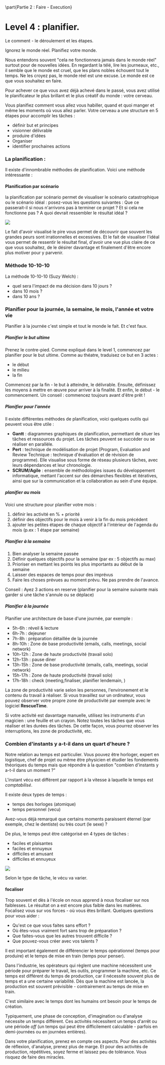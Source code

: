 \part{Partie 2 : Faire - Execution}

# Level 4 : planifier. 

Le comment - le déroulement et les étapes.  

Ignorez le monde réel. Planifiez votre monde. 

Nous entendons souvent "cela ne fonctionnera jamais dans le monde réel" surtout pour de nouvelles idées. En regardant la télé, lire les journeaux, etc., il semble que le monde est cruel, que les plans nobles échouent tout le temps. Ne les croyez pas, le monde réel est une excuse. Le monde est ce que vous souhaitez en faire. 

Pour achever ce que vous avez déjà achevé dans le passé, vous avez utilisé le planificateur le plus brillant et le plus créatif du monde : votre cerveau. 

Vous planifiez comment vous allez vous habiller, quand et quoi manger et même les moments où vous allez parler. Votre cerveau a une structure en 5 étapes pour accomplir les tâches : 

- définir but et principes
- visionner délivrable
- produire d'idées
- Organiser
- identifier prochaines actions 


### La planification : 
 
Il existe d'innombrable méthodes de planification. Voici une méthode intéressante :

#### Planification par scénario 

la planification par scénario permet de visualiser le scénario catastrophique ou le scénario idéal :  posez-vous les questions suivantes : Que ce passerait-il si nous n'arrivons pas à terminer ce projet ? Et si cela ne fonctionne pas ? A quoi devrait ressembler le résultat idéal ? 

![](../contents/img/prise-de-notes.jpg)

Le fait d'avoir visualisé le pire vous permet de découvrir que souvent les grandes peurs sont irrationnelles et excessives. Et le fait de visualiser l'idéal vous permet de ressentir le résultat final, d'avoir une vue plus claire de ce que vous souhaitez, de le désirer davantage et finalement d'être encore plus motiver pour y parvenir. 

### Méthode 10-10-10

La méthode 10-10-10 (Suzy Welch) : 

- quel sera l'impact de ma décision dans 10 jours ? 
- dans 10 mois ? 
- dans 10 ans ? 


### Planifier pour la journée, la semaine, le mois, l'année et votre vie 

Planifier à la journée c'est simple et tout le monde le fait. Et c'est faux. 

##### Planifier le but ultime

Prenez le contre-pied. Comme expliqué dans le level 1, commencez par planifier pour le but ultime. 
Comme au théatre, traduisez ce but en 3 actes : 

- le début
- le milieu
- la fin

Commencez par la fin - le but à atteindre, le délivrable. Ensuite, définissez les moyens à mettre en œuvre pour arriver à la finalité. Et enfin, le début - le commencement. Un conseil : commencez toujours avant d'être prêt ! 

##### Planifier pour l'année 

Il existe différentes méthodes de planification, voici quelques outils qui peuvent vous être utile : 

- **Gantt** : diagrammes graphiques de planification, permettant de situer les tâches et ressources du projet. Les tâches peuvent se succéder ou se réaliser en parallèle. 
- **Pert** : technique de modélisation de projet (Program, Evaluation and Review Technique : technique d'évaluation et de révision de programme). Elle visualise sous forme de réseau plusieurs tâches, avec leurs dépendances et leur chronologie.
- **SCRUM/Agile** : ensemble de méthodologies issues du développement informatique, mettant l'accent sur des démarches flexibles et itératives, ainsi que sur la communication et la collaboration au sein d'une équipe.

##### planifier au mois 

Voici une structure pour planifier votre mois : 

1. définir les activité en % + priorité 2. définir des objectifs pour le mois à venir à la fin du mois précédent3. ajouter les petites étapes de chaque objectif à l'intérieur de l'agenda du mois (p.ex : 1 étape par semaine)

##### Planifier à la semaine

1. Bien analyser la semaine passée2. Définir quelques objectifs pour la semaine (par ex : 5 objectifs au max)3. Prioriser en mettant les points les plus importants au début de la semaine4. Laisser des espaces de temps pour des imprévus5. Faire les choses prévues au moment prévu. Ne pas prendre de l'avance.Conseil : Ayez 3 actions en reserve (planifier pour la semaine suivante mais garder si une tâche s'annule ou se déplace)

##### Planifier à la journée 

Planifier une architecture de base d'une journée, par exemple : 

- 5h-6h : réveil & lecture - 6h-7h : dejeuner- 7h-8h : préparation détaillée de la journée - 8h-10h : Zone de base productivité (emails, calls, meetings, social network)- 10h-12h : Zone de haute productivité (travail solo)- 12h-13h : pause diner- 13h-15h : Zone de base productivité (emails, calls, meetings, social network)- 15h-17h : Zone de haute productivité (travail solo)- 17h-18h : check (meeting,finaliser, planifier lendemain, )
 
 
La zone de productivité varie selon les personnes, l'environement et le contenu du travail à réaliser. Si vous travaillez sur un ordinateur, vous pouvez observer votre propre zone de productivité par exemple avec le logiciel **RescueTime**.

Si votre activité est davantage manuelle, utilisez les instruments d'un magicien : une feuille et un crayon. Notez toutes les tâches que vous réaliser et les durées des tâches. De cette façon, vous pourrez observer les interruptions, les zone de productivité, etc. 

### Combien d'instants y a-t-il dans un quart d'heure ? 

Notre relation au temps est particulier. Vous pouvez être horloger, expert en logistique, chef de projet ou même être physicien et étudier les fondements théoriques du temps mais que répondre à la question "combien d'instants y a-t-il dans un moment ?"

L'instant vécu est différent par rapport à la vitesse à laquelle le temps est _comptabilisé_. 

Il existe deux types de temps : 

- temps des horloges (atomique)
- temps personnel (vecu) 


Avez-vous déjà remarqué que certains moments paraissent éternel (par exemple, chez le dentiste) ou très court (le sexe) ? 

De plus, le temps peut être catégorisé en 4 types de tâches : 

- faciles et plaisantes
- faciles et ennuyeux
- difficiles et amusant
- difficiles et ennuyeux 

![](../contents/img/evaluer-facile-diff.jpg)

Selon le type de tâche, le vécu va varier. 


#### focaliser

Trop souvent et dès à l'école on nous apprend à nous focaliser sur nos faiblesses. Le résultat on a est encore plus faible dans les matières. Focalisez vous sur vos forces - où vous êtes brillant. Quelques questions pour vous aider : 

- Qu'est ce que vous faites sans effort ?
- Où êtes-vous vraiment fort sans trop de préparation ?
- Que faites-vous que les autres trouvent difficile ? 
- Que pouvez-vous créer avec vos talents ? 


Il est important également de différencier le temps opérationnel (temps pour produire) et le temps de mise en train (temps pour penser). 

Dans l'industrie, les opérateurs qui règlent une machine nécessitent une période pour préparer le travail, les outils, programmer la machine, etc. Ce temps est différent du temps de production, car il nécessite souvent plus de temps et a une certaine variabilité. 
Dès que la machine est lancée, la production est souvent prévisible - contrairement au temps de mise en train. 

C'est similaire avec le temps dont les humains ont besoin pour le temps de création. 

Typiquement, une phase de conception, d'imagination ou d'analyse nécessite un temps différent. Ces activités nécessitent un temps d'arrêt ou une période _off_ (un temps qui peut être difficilement calculable - parfois en demi-journées ou en journées entières). 

Dans votre planification, prenez en compte ces aspects. Pour des activités de réflexion, d'analyse, prenez plus de marge. Et pour des activités de production, répétitives, soyez ferme et laissez peu de tolérance. Vous risquez de faire des miracles. 



